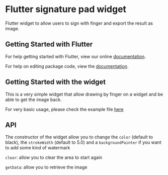 # Flutter signature pad widget

Flutter widget to allow users to sign with finger and export the result as image.

## Getting Started with Flutter

For help getting started with Flutter, view our online [documentation](https://flutter.io/).

For help on editing package code, view the [documentation](https://flutter.io/developing-packages/).

## Getting Started with the widget
This is a very simple widget that allow drawing by finger on a widget and be able to get the image back.

For very basic usage, please check the example file [here](https://github.com/kiwi-bop/flutter_signature_pad/blob/master/example/example.dart)

## API

The constructor of the widget allow you to change the `color` (default to black), the `strokeWidth` (default to 5.0) and a `backgroundPainter` if you want to add some kind of watermark

`clear`: allow you to clear the area to start again

`getData`: allow you to retrieve the image

